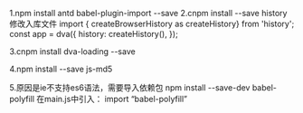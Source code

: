 1.npm install antd babel-plugin-import --save
2.cnpm install --save history
   修改入库文件
   import { createBrowserHistory as createHistory} from 'history';
   const app = dva({
  history: createHistory(),
  });

3.cnpm install dva-loading --save

4.npm install --save js-md5

5.原因是ie不支持es6语法，需要导入依赖包
   npm install --save-dev babel-polyfill 在main.js中引入： import “babel-polyfill”